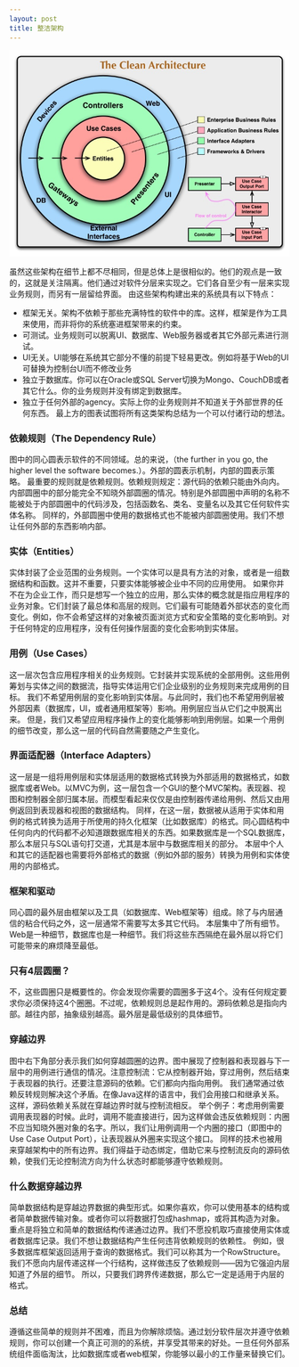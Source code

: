```yaml
---
layout: post
title: 整洁架构
---
```


![Alt text](/public/img/clean_arch.jpg)

虽然这些架构在细节上都不尽相同，但是总体上是很相似的。他们的观点是一致的，这就是关注隔离。他们通过对软件分层来实现之。它们各自至少有一层来实现业务规则，而另有一层留给界面。
由这些架构构建出来的系统具有以下特点：
* 框架无关。架构不依赖于那些充满特性的软件中的库。这样，框架是作为工具来使用，而非将你的系统塞进框架带来的约束。
* 可测试。业务规则可以脱离UI、数据库、Web服务器或者其它外部元素进行测试。
* UI无关。UI能够在系统其它部分不懂的前提下轻易更改。例如将基于Web的UI可替换为控制台UI而不修改业务
* 独立于数据库。你可以在Oracle或SQL Server切换为Mongo、CouchDB或者其它什么。你的业务规则并没有绑定到数据库。
* 独立于任何外部的agency。实际上你的业务规则并不知道关于外部世界的任何东西。
最上方的图表试图将所有这类架构总结为一个可以付诸行动的想法。

### 依赖规则（The Dependency Rule）
图中的同心圆表示软件的不同领域。总的来说，（the further in you go, the higher level the software becomes.）。外部的圆表示机制，内部的圆表示策略。
最重要的规则就是依赖规则。依赖规则规定：源代码的依赖只能由外向内。内部圆圈中的部分能完全不知晓外部圆圈的情况。特别是外部圆圈中声明的名称不能被处于内部圆圈中的代码涉及，包括函数名、类名、变量名以及其它任何软件实体名称。
同样的，外部圆圈中使用的数据格式也不能被内部圆圈使用。我们不想让任何外部的东西影响内部。

### 实体（Entities）
实体封装了企业范围的业务规则。一个实体可以是具有方法的对象，或者是一组数据结构和函数。这并不重要，只要实体能够被企业中不同的应用使用。
如果你并不在为企业工作，而只是想写一个独立的应用，那么实体的概念就是指应用程序的业务对象。它们封装了最总体和高层的规则。它们最有可能随着外部状态的变化而变化。例如，你不会希望这样的对象被页面浏览方式和安全策略的变化影响到。对于任何特定的应用程序，没有任何操作层面的变化会影响到实体层。

### 用例（Use Cases）
这一层次包含应用程序相关的业务规则。它封装并实现系统的全部用例。这些用例筹划与实体之间的数据流，指导实体运用它们企业级别的业务规则来完成用例的目标。
我们不希望用例层的变化影响到实体层。与此同时，我们也不希望用例层被外部因素（数据库，UI，或者通用框架等）影响。用例层应当从它们之中脱离出来。
但是，我们又希望应用程序操作上的变化能够影响到用例层。如果一个用例的细节改变，那么这一层的代码自然需要随之产生变化。

### 界面适配器（Interface Adapters）
这一层是一组将用例层和实体层适用的数据格式转换为外部适用的数据格式，如数据库或者Web。以MVC为例，这一层包含一个GUI的整个MVC架构。表现器、视图和控制器全部归属本层。而模型看起来仅仅是由控制器传递给用例、然后又由用例返回到表现器和视图的数据结构。
同样，在这一层，数据被从适用于实体和用例的格式转换为适用于所使用的持久化框架（比如数据库）的格式。同心圆结构中任何向内的代码都不必知道跟数据库相关的东西。如果数据库是一个SQL数据库，那么本层只与SQL语句打交道，尤其是本层中与数据库相关的部分。
本层中个人和其它的适配器也需要将外部格式的数据（例如外部的服务）转换为用例和实体使用的内部格式。

### 框架和驱动
同心圆的最外层由框架以及工具（如数据库、Web框架等）组成。除了与内层通信的粘合代码之外，这一层通常不需要写太多其它代码。
本层集中了所有细节。Web是一种细节，数据库也是一种细节。我们将这些东西隔绝在最外层以将它们可能带来的麻烦降至最低。

### 只有4层圆圈？
不，这些圆圈只是概要性的。你会发现你需要的圆圈多于这4个。没有任何规定要求你必须保持这4个圈圈。不过呢，依赖规则总是起作用的。源码依赖总是指向内部。越往内部，抽象级别越高。最外层是最低级别的具体细节。

### 穿越边界
图中右下角部分表示我们如何穿越圆圈的边界。图中展现了控制器和表现器与下一层中的用例进行通信的情况。注意控制流：它从控制器开始，穿过用例，然后结束于表现器的执行。还要注意源码的依赖。它们都向内指向用例。
我们通常通过依赖反转规则解决这个矛盾。在像Java这样的语言中，我们会用接口和继承关系。这样，源码依赖关系就在穿越边界时就与控制流相反。
举个例子：考虑用例需要调用表现器的时候。此时，调用不能直接进行，因为这样做会违反依赖规则：内圈不应当知晓外圈对象的名字。所以，我们让用例调用一个内圈的接口（即图中的Use Case Output Port），让表现器从外圈来实现这个接口。
同样的技术也被用来穿越架构中的所有边界。我们得益于动态绑定，借助它来与控制流反向的源码依赖，使我们无论控制流方向为什么状态时都能够遵守依赖规则。

### 什么数据穿越边界
简单数据结构是穿越边界数据的典型形式。如果你喜欢，你可以使用基本的结构或者简单数据传输对象。或者你可以将数据打包成hashmap，或将其构造为对象。重点是将独立和简单的数据结构传递通过边界。我们不愿投机取巧直接使用实体或者数据库记录。我们不想让数据结构产生任何违背依赖规则的依赖性。
例如，很多数据库框架返回适用于查询的数据格式。我们可以称其为一个RowStructure。我们不愿向内层传递这样一个行结构，这样做违反了依赖规则——因为它强迫内层知道了外层的细节。
所以，只要我们跨界传递数据，那么它一定是适用于内层的格式。

### 总结
遵循这些简单的规则并不困难，而且为你解除烦恼。通过划分软件层次并遵守依赖规则，你可以创建一个真正可测的的系统，并享受其带来的好处。一旦任何外部系统组件面临淘汰，比如数据库或者web框架，你能够以最小的工作量来替换它们。









































